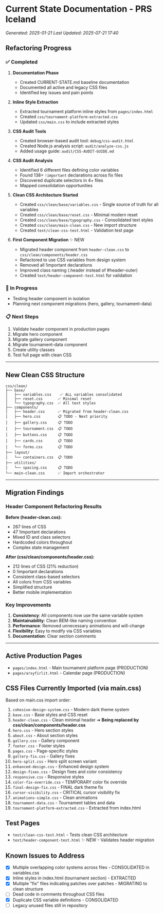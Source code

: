 # Current State Documentation - PRS Iceland
*Generated: 2025-01-21*
*Last Updated: 2025-07-21 17:40*

## Refactoring Progress

### ✅ Completed
1. **Documentation Phase**
   - Created CURRENT-STATE.md baseline documentation
   - Documented all active and legacy CSS files
   - Identified key issues and pain points

2. **Inline Style Extraction**
   - Extracted tournament platform inline styles from `pages/index.html`
   - Created `css/tournament-platform-extracted.css`
   - Updated `css/main.css` to include extracted styles

3. **CSS Audit Tools**
   - Created browser-based audit tool: `debug/css-audit.html`
   - Created Node.js analysis script: `audit/analyze-css.js`
   - Added usage guide: `audit/CSS-AUDIT-GUIDE.md`

4. **CSS Audit Analysis**
   - Identified 6 different files defining color variables
   - Found 138+ `!important` declarations across fix files
   - Discovered duplicate selectors in 4+ files
   - Mapped consolidation opportunities

5. **Clean CSS Architecture Started**
   - Created `css/clean/base/variables.css` - Single source of truth for all variables
   - Created `css/clean/base/reset.css` - Minimal modern reset
   - Created `css/clean/base/typography.css` - Consolidated text styles
   - Created `css/clean/main-clean.css` - New import structure
   - Created `test/clean-css-test.html` - Validation test page

6. **First Component Migration** ✨ NEW
   - Migrated header component from `header-clean.css` to `css/clean/components/header.css`
   - Refactored to use CSS variables from design system
   - Removed all !important declarations
   - Improved class naming (.header instead of #header-outer)
   - Created `test/header-component-test.html` for validation

### 🔄 In Progress
- Testing header component in isolation
- Planning next component migrations (hero, gallery, tournament-data)

### 📋 Next Steps
1. Validate header component in production pages
2. Migrate hero component
3. Migrate gallery component  
4. Migrate tournament-data component
5. Create utility classes
6. Test full page with clean CSS

---

## New Clean CSS Structure
```
css/clean/
├── base/
│   ├── variables.css    ✅ ALL variables consolidated
│   ├── reset.css       ✅ Minimal reset
│   └── typography.css  ✅ All text styles
├── components/
│   ├── header.css      ✅ Migrated from header-clean.css
│   ├── hero.css        📋 TODO - Next priority
│   ├── gallery.css     📋 TODO
│   ├── tournament.css  📋 TODO
│   ├── buttons.css     📋 TODO
│   ├── cards.css       📋 TODO
│   └── forms.css       📋 TODO
├── layout/
│   └── containers.css  📋 TODO
├── utilities/
│   └── spacing.css     📋 TODO
└── main-clean.css      ✅ Import orchestrator
```

---

## Migration Findings

### Header Component Refactoring Results
**Before (header-clean.css):**
- 267 lines of CSS
- 47 !important declarations
- Mixed ID and class selectors
- Hardcoded colors throughout
- Complex state management

**After (css/clean/components/header.css):**
- 212 lines of CSS (21% reduction)
- 0 !important declarations
- Consistent class-based selectors
- All colors from CSS variables
- Simplified structure
- Better mobile implementation

### Key Improvements
1. **Consistency**: All components now use the same variable system
2. **Maintainability**: Clean BEM-like naming convention
3. **Performance**: Removed unnecessary animations and will-change
4. **Flexibility**: Easy to modify via CSS variables
5. **Documentation**: Clear section comments

---

## Active Production Pages
- `pages/index.html` - Main tournament platform page (PRODUCTION)
- `pages/arsyfirlit.html` - Calendar page (PRODUCTION)

## CSS Files Currently Imported (via main.css)
Based on main.css import order:
1. `cohesive-design-system.css` - Modern dark theme system
2. `base.css` - Base styles and CSS reset
3. `header-clean.css` - Clean minimal header ➜ **Being replaced by css/clean/components/header.css**
4. `hero.css` - Hero section styles
5. `about.css` - About section styles
6. `gallery.css` - Gallery component
7. `footer.css` - Footer styles
8. `pages.css` - Page-specific styles
9. `gallery-fix.css` - Gallery fixes
10. `hero-split.css` - Hero split screen variant
11. `enhanced-design.css` - Enhanced design system
12. `design-fixes.css` - Design fixes and color consistency
13. `responsive.css` - Responsive styles
14. `color-fix-override.css` - TEMPORARY color fix override
15. `final-design-fix.css` - FINAL dark theme fix
16. `cursor-visibility.css` - CRITICAL cursor visibility fix
17. `animations-simple.css` - Clean animations
18. `tournament-data.css` - Tournament tables and data
19. `tournament-platform-extracted.css` - Extracted from index.html

## Test Pages
- `test/clean-css-test.html` - Tests clean CSS architecture
- `test/header-component-test.html` ✨ NEW - Validates header migration

## Known Issues to Address
- [x] Multiple overlapping color systems across files - CONSOLIDATED in variables.css
- [x] Inline styles in index.html (tournament section) - EXTRACTED
- [x] Multiple "fix" files indicating patches over patches - MIGRATING to clean structure
- [ ] Dead code in comments throughout CSS files
- [x] Duplicate CSS variable definitions - CONSOLIDATED
- [ ] Legacy unused files still in repository